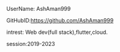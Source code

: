 
UserName: AshAman999

GitHubID:https://github.com/AshAman999

intrest: Web dev(full stack),flutter,cloud.

session:2019-2023
